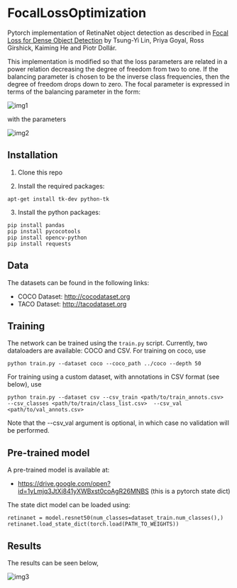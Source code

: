 # FocalLossOptimization

Pytorch  implementation of RetinaNet object detection as described in [Focal Loss for Dense Object Detection](https://arxiv.org/abs/1708.02002) by Tsung-Yi Lin, Priya Goyal, Ross Girshick, Kaiming He and Piotr Dollár.

This implementation is modified so that the loss parameters are related in a power relation decreasing the degree of freedom from two to one. If the balancing parameter is chosen to be the inverse class frequencies, then the degree of freedom drops down to zero. The focal parameter is expressed in terms of the balancing parameter in the form:

![img1](https://github.com/mert-acar/FocalLossOptimization/blob/main/1.png)

with the parameters

![img2](https://github.com/mert-acar/FocalLossOptimization/blob/main/2.png)


## Installation

1) Clone this repo

2) Install the required packages:

```
apt-get install tk-dev python-tk
```

3) Install the python packages:
    
```
pip install pandas
pip install pycocotools
pip install opencv-python
pip install requests

```

## Data

The datasets can be found in the following links:
+ COCO Dataset: http://cocodataset.org
+ TACO Dataset: http://tacodataset.org

## Training

The network can be trained using the `train.py` script. Currently, two dataloaders are available: COCO and CSV. For training on coco, use

```
python train.py --dataset coco --coco_path ../coco --depth 50
```

For training using a custom dataset, with annotations in CSV format (see below), use

```
python train.py --dataset csv --csv_train <path/to/train_annots.csv>  --csv_classes <path/to/train/class_list.csv>  --csv_val <path/to/val_annots.csv>
```

Note that the --csv_val argument is optional, in which case no validation will be performed.

## Pre-trained model

A pre-trained model is available at: 
- https://drive.google.com/open?id=1yLmjq3JtXi841yXWBxst0coAgR26MNBS (this is a pytorch state dict)

The state dict model can be loaded using:

```
retinanet = model.resnet50(num_classes=dataset_train.num_classes(),)
retinanet.load_state_dict(torch.load(PATH_TO_WEIGHTS))
```
## Results
The results can be seen below,

![img3](https://github.com/mert-acar/FocalLossOptimization/blob/main/3.png)

